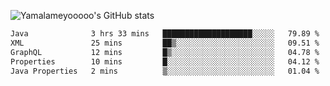 ![Yamalameyooooo's GitHub stats](https://github-readme-stats.vercel.app/api?username=yamalameyooooo&theme=transparent&show_icons=true\&show=reviews,discussions_started,discussions_answered,prs_merged,prs_merged_percentage)

<!--START_SECTION:waka-->

```txt
Java              3 hrs 33 mins   ████████████████████░░░░░   79.89 %
XML               25 mins         ██▒░░░░░░░░░░░░░░░░░░░░░░   09.51 %
GraphQL           12 mins         █▒░░░░░░░░░░░░░░░░░░░░░░░   04.78 %
Properties        10 mins         █░░░░░░░░░░░░░░░░░░░░░░░░   04.12 %
Java Properties   2 mins          ▒░░░░░░░░░░░░░░░░░░░░░░░░   01.04 %
```

<!--END_SECTION:waka-->
